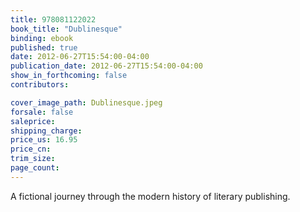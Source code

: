 ```yaml
---
title: 978081122022
book_title: "Dublinesque"
binding: ebook
published: true
date: 2012-06-27T15:54:00-04:00
publication_date: 2012-06-27T15:54:00-04:00
show_in_forthcoming: false
contributors:

cover_image_path: Dublinesque.jpeg
forsale: false
saleprice:
shipping_charge:
price_us: 16.95
price_cn:
trim_size:
page_count:
---
```

A fictional journey through the modern history of literary publishing.

